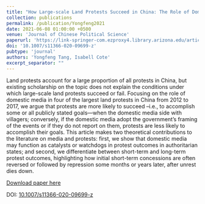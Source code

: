 ```yaml
---
title: "How Large-scale Land Protests Succeed in China: The Role of Domestic Media."
collection: publications
permalink: /publication/Yongfeng2021
date: 2021-06-08 01:00:00 +0500
venue: 'Journal of Chinese Political Science'
paperurl: 'https://link-springer-com.ezproxy4.library.arizona.edu/article/10.1007/s11366-020-09699-z'
doi: '10.1007/s11366-020-09699-z'
pubtype: 'journal'
authors: 'Yongfeng Tang, Isabell Cote'
excerpt_separator: ""
---
```

Land protests account for a large proportion of all protests in China, but existing scholarship on the topic does not explain the conditions under which large-scale land protests succeed or fail. Focusing on the role of domestic media in four of the largest land protests in China from 2012 to 2017, we argue that protests are more likely to succeed –i.e., to accomplish some or all publicly stated goals—when the domestic media side with villagers; conversely, if the domestic media adopt the government’s framing of the events or if they do not report on them, protests are less likely to accomplish their goals. This article makes two theoretical contributions to the literature on media and protests: first, we show that domestic media may function as catalysts or watchdogs in protest outcomes in authoritarian states; and second, we differentiate between short-term and long-term protest outcomes, highlighting how initial short-term concessions are often reversed or followed by repression some months or years later, after unrest dies down.

[Download paper here](https://link-springer-com.ezproxy4.library.arizona.edu/article/10.1007/s11366-020-09699-z)

DOI: [10.1007/s11366-020-09699-z](https://doi.org/10.1007/s11366-020-09699-z)


